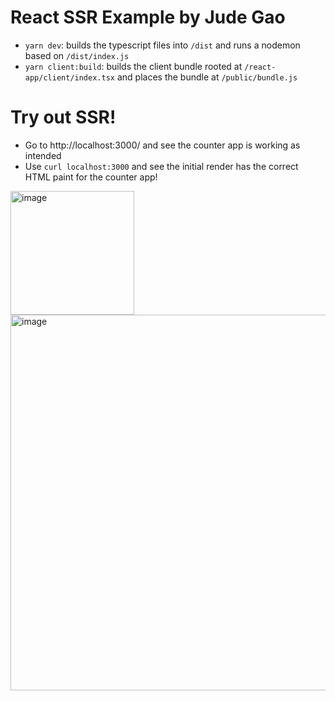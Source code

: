 # React SSR Example by Jude Gao

- `yarn dev`: builds the typescript files into `/dist` and runs a nodemon based on `/dist/index.js`
- `yarn client:build`: builds the client bundle rooted at `/react-app/client/index.tsx` and places the bundle at `/public/bundle.js`

# Try out SSR!
- Go to http://localhost:3000/ and see the counter app is working as intended
- Use `curl localhost:3000` and see the initial render has the correct HTML paint for the counter app!

<img width="198" alt="image" src="https://user-images.githubusercontent.com/32973745/195477219-7b655f4a-b8ae-470e-9a1a-30a4d534ea30.png">


<img width="601" alt="image" src="https://user-images.githubusercontent.com/32973745/195477186-520fee48-310d-4690-b168-3b8e406c16d7.png">

